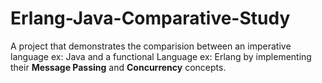 # Erlang-Java-Comparative-Study

A project that demonstrates the comparision between an imperative language ex: Java and a functional Language ex: Erlang by implementing their **Message Passing** and **Concurrency** concepts.


